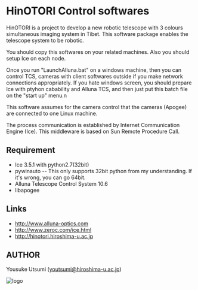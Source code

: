HinOTORI Control softwares
==========================
HinOTORI is a project to develop a new robotic telescope with 3 colours simultaneous imaging system in Tibet. This software package enables the telescope system to be robotic.

You should copy this softwares on your related machines. Also you should setup Ice on each node.

Once you run "LaunchAlluna.bat" on a windows machine, then you can control TCS, cameras with client softwares outside if you make network connections appropriately. If you hate windows screen, you should prepare Ice with ptyhon cabability and Alluna TCS, and then just put this batch file on the "start up" menu.n

This software assumes for the camera control that the cameras (Apogee) are connected to one Linux machine.

The process communication is established by Internet Communication Engine (Ice). This middleware is based on Sun Remote Procedure Call.

Requirement
-----------
- Ice 3.5.1 with python2.7(32bit)
- pywinauto -- This only supports 32bit python from my understanding. If it's wrong, you can go 64bit.
- Alluna Telescope Control System 10.6
- libapogee

Links
-----
- http://www.alluna-optics.com
- http://www.zeroc.com/ice.html
- http://hinotori.hiroshima-u.ac.jp

AUTHOR
------
Yousuke Utsumi (youtsumi@hiroshima-u.ac.jp)

![logo](http://hinotori.hiroshima-u.ac.jp/logo.jpg)

